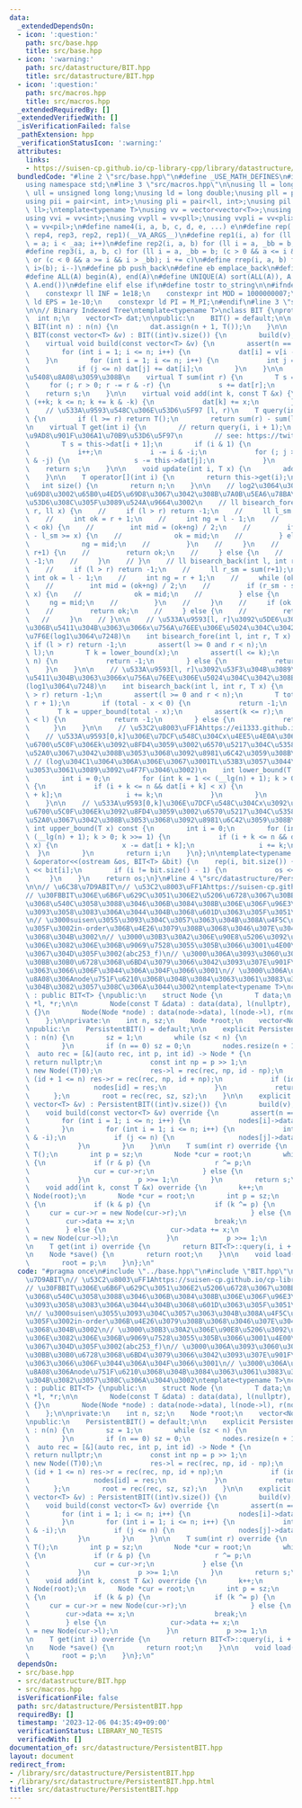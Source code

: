 ```yaml
---
data:
  _extendedDependsOn:
  - icon: ':question:'
    path: src/base.hpp
    title: src/base.hpp
  - icon: ':warning:'
    path: src/datastructure/BIT.hpp
    title: src/datastructure/BIT.hpp
  - icon: ':question:'
    path: src/macros.hpp
    title: src/macros.hpp
  _extendedRequiredBy: []
  _extendedVerifiedWith: []
  _isVerificationFailed: false
  _pathExtension: hpp
  _verificationStatusIcon: ':warning:'
  attributes:
    links:
    - https://suisen-cp.github.io/cp-library-cpp/library/datastructure/fenwick_tree/persistent_fenwick_tree.hpp
  bundledCode: "#line 2 \"src/base.hpp\"\n#define _USE_MATH_DEFINES\n#include <bits/stdc++.h>\n\
    using namespace std;\n#line 3 \"src/macros.hpp\"\n\nusing ll = long long;\nusing\
    \ ull = unsigned long long;\nusing ld = long double;\nusing pll = pair<ll, ll>;\n\
    using pii = pair<int, int>;\nusing pli = pair<ll, int>;\nusing pil = pair<int,\
    \ ll>;\ntemplate<typename T>\nusing vv = vector<vector<T>>;\nusing vvl = vv<ll>;\n\
    using vvi = vv<int>;\nusing vvpll = vv<pll>;\nusing vvpli = vv<pli>;\nusing vvpil\
    \ = vv<pil>;\n#define name4(i, a, b, c, d, e, ...) e\n#define rep(...) name4(__VA_ARGS__,\
    \ rep4, rep3, rep2, rep1)(__VA_ARGS__)\n#define rep1(i, a) for (ll i = 0, _aa\
    \ = a; i < _aa; i++)\n#define rep2(i, a, b) for (ll i = a, _bb = b; i < _bb; i++)\n\
    #define rep3(i, a, b, c) for (ll i = a, _bb = b; (c > 0 && a <= i && i < _bb)\
    \ or (c < 0 && a >= i && i > _bb); i += c)\n#define rrep(i, a, b) for (ll i=(a);\
    \ i>(b); i--)\n#define pb push_back\n#define eb emplace_back\n#define mkp make_pair\n\
    #define ALL(A) begin(A), end(A)\n#define UNIQUE(A) sort(ALL(A)), A.erase(unique(ALL(A)),\
    \ A.end())\n#define elif else if\n#define tostr to_string\n\n#ifndef CONSTANTS\n\
    \    constexpr ll INF = 1e18;\n    constexpr int MOD = 1000000007;\n    constexpr\
    \ ld EPS = 1e-10;\n    constexpr ld PI = M_PI;\n#endif\n#line 3 \"src/datastructure/BIT.hpp\"\
    \n\n// Binary Indexed Tree\ntemplate<typename T>\nclass BIT {\nprotected:\n  \
    \  int n;\n    vector<T> dat;\n\npublic:\n    BIT() = default;\n\n    explicit\
    \ BIT(int n) : n(n) {\n        dat.assign(n + 1, T());\n    }\n\n    explicit\
    \ BIT(const vector<T> &v) : BIT((int)v.size()) {\n        build(v);\n    }\n\n\
    \    virtual void build(const vector<T> &v) {\n        assert(n == (int)v.size());\n\
    \        for (int i = 1; i <= n; i++) {\n            dat[i] = v[i - 1];\n    \
    \    }\n        for (int i = 1; i <= n; i++) {\n            int j = i + (i & -i);\n\
    \            if (j <= n) dat[j] += dat[i];\n        }\n    }\n\n    // [0, r)\u3092\
    \u5408\u8A08\u3059\u308B\n    virtual T sum(int r) {\n        T s = T();\n   \
    \     for (; r > 0; r -= r & -r) {\n            s += dat[r];\n        }\n    \
    \    return s;\n    }\n\n    virtual void add(int k, const T &x) {\n        for\
    \ (++k; k <= n; k += k & -k) {\n            dat[k] += x;\n        }\n    }\n\n\
    \    // \u533A\u9593\u548C\u306E\u53D6\u5F97 [l, r)\n    T query(int l, int r)\
    \ {\n        if (l >= r) return T();\n        return sum(r) - sum(l);\n    }\n\
    \n    virtual T get(int i) {\n        // return query(i, i + 1);\n        // BIT\u306E\
    \u9AD8\u901F\u306A1\u70B9\u53D6\u5F97\n        // see: https://twitter.com/KakurenboUni/status/1643832177690550273\n\
    \        T s = this->dat[i + 1];\n        if (i & 1) {\n            int j = i;\n\
    \            i++;\n            i -= i & -i;\n            for (; j > i; j -= j\
    \ & -j) {\n                s -= this->dat[j];\n            }\n        }\n    \
    \    return s;\n    }\n\n    void update(int i, T x) {\n        add(i, x - this->get(i));\n\
    \    }\n\n    T operator[](int i) {\n        return this->get(i);\n    }\n\n \
    \   int size() {\n        return n;\n    }\n\n    // log2\u3064\u306E\u65E7\u4ED5\
    \u69D8\u3002\u65B0\u4ED5\u69D8\u3067\u3042\u308B\u7A0B\u5EA6\u78BA\u8A8D\u304C\
    \u53D6\u308C\u305F\u3089\u524A\u9664\u3002\n    // ll bisearch_fore(int l, int\
    \ r, ll x) {\n    //     if (l > r) return -1;\n    //     ll l_sm = sum(l);\n\
    \    //     int ok = r + 1;\n    //     int ng = l - 1;\n    //     while (ng+1\
    \ < ok) {\n    //         int mid = (ok+ng) / 2;\n    //         if (sum(mid+1)\
    \ - l_sm >= x) {\n    //             ok = mid;\n    //         } else {\n    //\
    \             ng = mid;\n    //         }\n    //     }\n    //     if (ok !=\
    \ r+1) {\n    //         return ok;\n    //     } else {\n    //         return\
    \ -1;\n    //     }\n    // }\n    // ll bisearch_back(int l, int r, ll x) {\n\
    \    //     if (l > r) return -1;\n    //     ll r_sm = sum(r+1);\n    //    \
    \ int ok = l - 1;\n    //     int ng = r + 1;\n    //     while (ok+1 < ng) {\n\
    \    //         int mid = (ok+ng) / 2;\n    //         if (r_sm - sum(mid) >=\
    \ x) {\n    //             ok = mid;\n    //         } else {\n    //        \
    \     ng = mid;\n    //         }\n    //     }\n    //     if (ok != l-1) {\n\
    \    //         return ok;\n    //     } else {\n    //         return -1;\n \
    \   //     }\n    // }\n\n    // \u533A\u9593[l, r]\u3092\u5DE6\u304B\u3089\u53F3\
    \u306B\u5411\u304B\u3063\u3066x\u756A\u76EE\u306E\u5024\u304C\u3042\u308B\u4F4D\
    \u7F6E(log1\u3064\u7248)\n    int bisearch_fore(int l, int r, T x) {\n       \
    \ if (l > r) return -1;\n        assert(l >= 0 and r < n);\n        x += query(0,\
    \ l);\n        T k = lower_bound(x);\n        assert(l <= k);\n        if (k >=\
    \ n) {\n            return -1;\n        } else {\n            return k;\n    \
    \    }\n    }\n\n    // \u533A\u9593[l, r]\u3092\u53F3\u304B\u3089\u5DE6\u306B\
    \u5411\u304B\u3063\u3066x\u756A\u76EE\u306E\u5024\u304C\u3042\u308B\u4F4D\u7F6E\
    (log1\u3064\u7248)\n    int bisearch_back(int l, int r, T x) {\n        if (l\
    \ > r) return -1;\n        assert(l >= 0 and r < n);\n        T total = query(0,\
    \ r + 1);\n        if (total - x < 0) {\n            return -1;\n        }\n \
    \       T k = upper_bound(total - x);\n        assert(k <= r);\n        if (k\
    \ < l) {\n            return -1;\n        } else {\n            return k;\n  \
    \      }\n    }\n\n    // \u53C2\u8003\uFF1Ahttps://ei1333.github.io/library/structure/others/binary-indexed-tree.cpp\n\
    \    // \u533A\u9593[0,k]\u306E\u7DCF\u548C\u304Cx\u4EE5\u4E0A\u3068\u306A\u308B\
    \u6700\u5C0F\u306Ek\u3092\u8FD4\u3059\u3002\u6570\u5217\u304C\u5358\u8ABF\u5897\
    \u52A0\u3067\u3042\u308B\u3053\u3068\u3092\u8981\u6C42\u3059\u308B\u3002\n   \
    \ // (log\u304C1\u3064\u306A\u306E\u3067\u3001TL\u53B3\u3057\u3044\u6642\u306F\
    \u3053\u3061\u3089\u3092\u4F7F\u3046\u3002)\n    int lower_bound(T x) const {\n\
    \        int i = 0;\n        for (int k = 1 << (__lg(n) + 1); k > 0; k >>= 1)\
    \ {\n            if (i + k <= n && dat[i + k] < x) {\n                x -= dat[i\
    \ + k];\n                i += k;\n            }\n        }\n        return i;\n\
    \    }\n\n    // \u533A\u9593[0,k]\u306E\u7DCF\u548C\u304Cx\u3092\u4E0A\u56DE\u308B\
    \u6700\u5C0F\u306Ek\u3092\u8FD4\u3059\u3002\u6570\u5217\u304C\u5358\u8ABF\u5897\
    \u52A0\u3067\u3042\u308B\u3053\u3068\u3092\u8981\u6C42\u3059\u308B\u3002\n   \
    \ int upper_bound(T x) const {\n        int i = 0;\n        for (int k = 1 <<\
    \ (__lg(n) + 1); k > 0; k >>= 1) {\n            if (i + k <= n && dat[i + k] <=\
    \ x) {\n                x -= dat[i + k];\n                i += k;\n          \
    \  }\n        }\n        return i;\n    }\n};\n\ntemplate<typename T>\nostream\
    \ &operator<<(ostream &os, BIT<T> &bit) {\n    rep(i, bit.size()) {\n        os\
    \ << bit[i];\n        if (i != bit.size() - 1) {\n            os << ' ';\n   \
    \     }\n    }\n    return os;\n}\n#line 4 \"src/datastructure/PersistentBIT.hpp\"\
    \n\n// \u6C38\u7D9ABIT\n// \u53C2\u8003\uFF1Ahttps://suisen-cp.github.io/cp-library-cpp/library/datastructure/fenwick_tree/persistent_fenwick_tree.hpp\n\
    // \u30FBBIT\u306E\u6B6F\u629C\u3051\u306E2\u5206\u6728\u3067\u30BB\u30B0\u6728\
    \u3068\u540C\u3058\u3088\u3046\u306B\u3084\u308B\u306E\u306F\u96E3\u3057\u3044\
    \u3093\u3058\u3083\u306A\u3044\u304B\u3068\u601D\u3063\u305F\u3051\u3069\u3001\
    \n// \u3000suisen\u3055\u3093\u304C\u3057\u3063\u304B\u308A\u4F5C\u3063\u3066\u3044\
    \u305F\u3002in-order\u306B\u4E26\u3079\u308B\u3068\u3046\u307E\u304F\u3044\u304F\
    \u3068\u304B\u3002\n// \u3000\u30B3\u30A2\u306E\u90E8\u5206\u3092\u624B\u6301\u3061\
    \u306E\u3082\u306E\u306B\u9069\u7528\u3055\u305B\u3066\u3001\u4E00\u5FDCverify\u306F\
    \u3067\u304D\u305F\u3002(abc253_f)\n// \u3000\u306A\u3093\u3060\u3051\u3069\u3001\
    \u30BB\u30B0\u6728\u3068\u6BD4\u3079\u3066\u3042\u3093\u307E\u901F\u304F\u306A\
    \u3063\u3066\u306F\u3044\u306A\u304F\u3066\u3001\n// \u3000\u306A\u3093\u304B\u4F59\
    \u8A08\u306Anode\u751F\u6210\u3068\u304B\u3084\u3063\u3061\u3083\u3063\u3066\u308B\
    \u304B\u3082\u3057\u308C\u306A\u3044\u3002\ntemplate<typename T>\nclass PersistentBIT\
    \ : public BIT<T> {\npublic:\n    struct Node {\n        T data;\n        Node\
    \ *l, *r;\n\n        Node(const T &data) : data(data), l(nullptr), r(nullptr)\
    \ {}\n        Node(Node *node) : data(node->data), l(node->l), r(node->r) {}\n\
    \    };\n\nprivate:\n    int n, sz;\n    Node *root;\n    vector<Node *> nodes;\n\
    \npublic:\n    PersistentBIT() = default;\n\n    explicit PersistentBIT(int n)\
    \ : n(n) {\n        sz = 1;\n        while (sz < n) {\n            sz <<= 1;\n\
    \        }\n        if (n == 0) sz = 0;\n        nodes.resize(n + 1);\n      \
    \  auto rec = [&](auto rec, int p, int id) -> Node * {\n            if (p == 0)\
    \ return nullptr;\n            const int np = p >> 1;\n            Node *res =\
    \ new Node((T)0);\n            res->l = rec(rec, np, id - np);\n            if\
    \ (id + 1 <= n) res->r = rec(rec, np, id + np);\n            if (id <= n) {\n\
    \                nodes[id] = res;\n            }\n            return res;\n  \
    \      };\n        root = rec(rec, sz, sz);\n    }\n\n    explicit PersistentBIT(const\
    \ vector<T> &v) : PersistentBIT((int)v.size()) {\n        build(v);\n    }\n\n\
    \    void build(const vector<T> &v) override {\n        assert(n == (int)v.size());\n\
    \        for (int i = 1; i <= n; i++) {\n            nodes[i]->data = v[i - 1];\n\
    \        }\n        for (int i = 1; i <= n; i++) {\n            int j = i + (i\
    \ & -i);\n            if (j <= n) {\n                nodes[j]->data += nodes[i]->data;\n\
    \            }\n        }\n    }\n\n    T sum(int r) override {\n        T s =\
    \ T();\n        int p = sz;\n        Node *cur = root;\n        while (r > 0)\
    \ {\n            if (r & p) {\n                r ^= p;\n                s += cur->data;\n\
    \                cur = cur->r;\n            } else {\n                cur = cur->l;\n\
    \            }\n            p >>= 1;\n        }\n        return s;\n    }\n\n\
    \    void add(int k, const T &x) override {\n        k++;\n        root = new\
    \ Node(root);\n        Node *cur = root;\n        int p = sz;\n        while (1)\
    \ {\n            if (k & p) {\n                if (k ^= p) {\n               \
    \     cur = cur->r = new Node(cur->r);\n                } else {\n           \
    \         cur->data += x;\n                    break;\n                }\n   \
    \         } else {\n                cur->data += x;\n                cur = cur->l\
    \ = new Node(cur->l);\n            }\n            p >>= 1;\n        }\n    }\n\
    \n    T get(int i) override {\n        return BIT<T>::query(i, i + 1);\n    }\n\
    \n    Node *save() {\n        return root;\n    }\n\n    void load(Node *p) {\n\
    \        root = p;\n    }\n};\n"
  code: "#pragma once\n#include \"../base.hpp\"\n#include \"BIT.hpp\"\n\n// \u6C38\
    \u7D9ABIT\n// \u53C2\u8003\uFF1Ahttps://suisen-cp.github.io/cp-library-cpp/library/datastructure/fenwick_tree/persistent_fenwick_tree.hpp\n\
    // \u30FBBIT\u306E\u6B6F\u629C\u3051\u306E2\u5206\u6728\u3067\u30BB\u30B0\u6728\
    \u3068\u540C\u3058\u3088\u3046\u306B\u3084\u308B\u306E\u306F\u96E3\u3057\u3044\
    \u3093\u3058\u3083\u306A\u3044\u304B\u3068\u601D\u3063\u305F\u3051\u3069\u3001\
    \n// \u3000suisen\u3055\u3093\u304C\u3057\u3063\u304B\u308A\u4F5C\u3063\u3066\u3044\
    \u305F\u3002in-order\u306B\u4E26\u3079\u308B\u3068\u3046\u307E\u304F\u3044\u304F\
    \u3068\u304B\u3002\n// \u3000\u30B3\u30A2\u306E\u90E8\u5206\u3092\u624B\u6301\u3061\
    \u306E\u3082\u306E\u306B\u9069\u7528\u3055\u305B\u3066\u3001\u4E00\u5FDCverify\u306F\
    \u3067\u304D\u305F\u3002(abc253_f)\n// \u3000\u306A\u3093\u3060\u3051\u3069\u3001\
    \u30BB\u30B0\u6728\u3068\u6BD4\u3079\u3066\u3042\u3093\u307E\u901F\u304F\u306A\
    \u3063\u3066\u306F\u3044\u306A\u304F\u3066\u3001\n// \u3000\u306A\u3093\u304B\u4F59\
    \u8A08\u306Anode\u751F\u6210\u3068\u304B\u3084\u3063\u3061\u3083\u3063\u3066\u308B\
    \u304B\u3082\u3057\u308C\u306A\u3044\u3002\ntemplate<typename T>\nclass PersistentBIT\
    \ : public BIT<T> {\npublic:\n    struct Node {\n        T data;\n        Node\
    \ *l, *r;\n\n        Node(const T &data) : data(data), l(nullptr), r(nullptr)\
    \ {}\n        Node(Node *node) : data(node->data), l(node->l), r(node->r) {}\n\
    \    };\n\nprivate:\n    int n, sz;\n    Node *root;\n    vector<Node *> nodes;\n\
    \npublic:\n    PersistentBIT() = default;\n\n    explicit PersistentBIT(int n)\
    \ : n(n) {\n        sz = 1;\n        while (sz < n) {\n            sz <<= 1;\n\
    \        }\n        if (n == 0) sz = 0;\n        nodes.resize(n + 1);\n      \
    \  auto rec = [&](auto rec, int p, int id) -> Node * {\n            if (p == 0)\
    \ return nullptr;\n            const int np = p >> 1;\n            Node *res =\
    \ new Node((T)0);\n            res->l = rec(rec, np, id - np);\n            if\
    \ (id + 1 <= n) res->r = rec(rec, np, id + np);\n            if (id <= n) {\n\
    \                nodes[id] = res;\n            }\n            return res;\n  \
    \      };\n        root = rec(rec, sz, sz);\n    }\n\n    explicit PersistentBIT(const\
    \ vector<T> &v) : PersistentBIT((int)v.size()) {\n        build(v);\n    }\n\n\
    \    void build(const vector<T> &v) override {\n        assert(n == (int)v.size());\n\
    \        for (int i = 1; i <= n; i++) {\n            nodes[i]->data = v[i - 1];\n\
    \        }\n        for (int i = 1; i <= n; i++) {\n            int j = i + (i\
    \ & -i);\n            if (j <= n) {\n                nodes[j]->data += nodes[i]->data;\n\
    \            }\n        }\n    }\n\n    T sum(int r) override {\n        T s =\
    \ T();\n        int p = sz;\n        Node *cur = root;\n        while (r > 0)\
    \ {\n            if (r & p) {\n                r ^= p;\n                s += cur->data;\n\
    \                cur = cur->r;\n            } else {\n                cur = cur->l;\n\
    \            }\n            p >>= 1;\n        }\n        return s;\n    }\n\n\
    \    void add(int k, const T &x) override {\n        k++;\n        root = new\
    \ Node(root);\n        Node *cur = root;\n        int p = sz;\n        while (1)\
    \ {\n            if (k & p) {\n                if (k ^= p) {\n               \
    \     cur = cur->r = new Node(cur->r);\n                } else {\n           \
    \         cur->data += x;\n                    break;\n                }\n   \
    \         } else {\n                cur->data += x;\n                cur = cur->l\
    \ = new Node(cur->l);\n            }\n            p >>= 1;\n        }\n    }\n\
    \n    T get(int i) override {\n        return BIT<T>::query(i, i + 1);\n    }\n\
    \n    Node *save() {\n        return root;\n    }\n\n    void load(Node *p) {\n\
    \        root = p;\n    }\n};\n"
  dependsOn:
  - src/base.hpp
  - src/datastructure/BIT.hpp
  - src/macros.hpp
  isVerificationFile: false
  path: src/datastructure/PersistentBIT.hpp
  requiredBy: []
  timestamp: '2023-12-06 04:35:49+09:00'
  verificationStatus: LIBRARY_NO_TESTS
  verifiedWith: []
documentation_of: src/datastructure/PersistentBIT.hpp
layout: document
redirect_from:
- /library/src/datastructure/PersistentBIT.hpp
- /library/src/datastructure/PersistentBIT.hpp.html
title: src/datastructure/PersistentBIT.hpp
---
```

